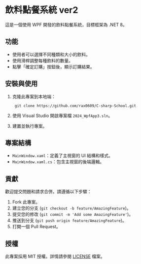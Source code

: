 # 飲料點餐系統 ver2

這是一個使用 WPF 開發的飲料點餐系統，目標框架為 .NET 8。

## 功能

- 使用者可以選擇不同種類和大小的飲料。
- 使用滑桿調整每種飲料的數量。
- 點擊「確定訂購」按鈕後，顯示訂購結果。

## 安裝與使用

1. 克隆此專案到本地端：
   ```besh
    git clone https://github.com/rax0609/C-sharp-School.git
   ```
3. 使用 Visual Studio 開啟專案檔 `2024_WpfApp3.sln`。

4. 建置並執行專案。

## 專案結構

- `MainWindow.xaml`：定義了主視窗的 UI 結構和樣式。
- `MainWindow.xaml.cs`：包含主視窗的後端邏輯。

## 貢獻

歡迎提交問題和請求合併。請遵循以下步驟：

1. Fork 此專案。
2. 建立您的分支 (`git checkout -b feature/AmazingFeature`)。
3. 提交您的修改 (`git commit -m 'Add some AmazingFeature'`)。
4. 推送到分支 (`git push origin feature/AmazingFeature`)。
5. 打開一個 Pull Request。

## 授權

此專案採用 MIT 授權。詳情請參閱 [LICENSE](LICENSE) 檔案。

